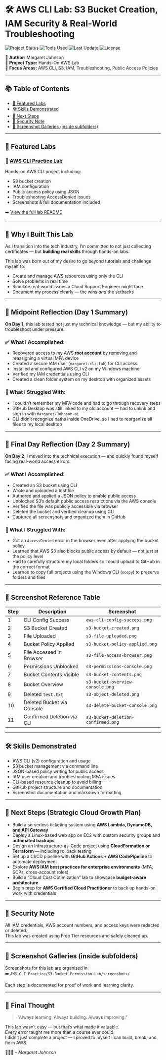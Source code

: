 # 🛠️ AWS CLI Lab: S3 Bucket Creation, IAM Security & Real-World Troubleshooting


![Project Status](https://img.shields.io/badge/Status-Completed-brightgreen)
![Tools Used](https://img.shields.io/badge/Tools-AWS%20CLI%20%7C%20S3%20%7C%20IAM-blue)
![Last Update](https://img.shields.io/github/last-commit/Margaret-Johnson-ai/AWS-Cloud-Labs)
![License](https://img.shields.io/badge/License-MIT-blue)

🔹 **Author:** Margaret Johnson  
🔹 **Project Type:** Hands-On AWS Lab  
🔹 **Focus Areas:** AWS CLI, S3, IAM, Troubleshooting, Public Access Policies

---

## 📚 Table of Contents

- [📁 Featured Labs](#-featured-labs)
- [🛠️ Skills Demonstrated](#️-skills-demonstrated)
- [🚀 Next Steps](#-next-steps)
- [🔐 Security Note](#-security-note)
- [📸 Screenshot Galleries (inside subfolders)](#-screenshot-galleries-inside-subfolders)

---

## 📁 Featured Labs

### 🔹 [AWS CLI Practice Lab](./AWS-CLI-Practice/S3-Bucket-Permission-Lab)
Hands-on AWS CLI project including:
- S3 bucket creation
- IAM configuration
- Public access policy using JSON
- Troubleshooting AccessDenied issues
- Screenshots & full documentation included

➡️ [View the full lab README](./AWS-CLI-Practice/S3-Bucket-Permission-Lab/README.md)

---

## 🧠 Why I Built This Lab

As I transition into the tech industry, I’m committed to not just collecting certificates — but **building real skills** through hands-on labs.

This lab was born out of my desire to go beyond tutorials and challenge myself to:
- Create and manage AWS resources using only the CLI  
- Solve problems in real time  
- Simulate real-world issues a Cloud Support Engineer might face  
- Document my process clearly — the wins *and* the setbacks

---

## 🔁 Midpoint Reflection (Day 1 Summary)

**On Day 1**, this lab tested not just my technical knowledge — but my ability to troubleshoot under pressure.

### ✅ What I Accomplished:
- Recovered access to my AWS **root account** by removing and reassigning a virtual MFA device  
- Created a secure IAM user (`margaret-cli-lab`) for CLI access  
- Installed and configured AWS CLI v2 on my Windows machine  
- Verified my IAM credentials using CLI  
- Created a clean folder system on my desktop with organized assets

### 🚧 What I Struggled With:
- I couldn’t remember my MFA code and had to go through recovery steps  
- GitHub Desktop was still linked to my old account — had to unlink and sign in with `Margaret-Johnson-ai`  
- CLI didn’t recognize paths inside OneDrive, so I had to reorganize all files to my local desktop

---

## 📅 Final Day Reflection (Day 2 Summary)

**On Day 2**, I moved into the technical execution — and quickly found myself facing real-world access errors.

### ✅ What I Accomplished:
- Created an S3 bucket using CLI  
- Wrote and uploaded a test file  
- Authored and applied a JSON policy to enable public access  
- Unblocked S3’s default public access restrictions via the AWS console  
- Verified the file was publicly accessible via browser  
- Deleted the bucket and verified cleanup using CLI  
- Captured all screenshots and organized them in GitHub

### 🚧 What I Struggled With:
- Got an `AccessDenied` error in the browser even after applying the bucket policy  
- Learned that AWS S3 also blocks public access by default — not just at the policy level  
- Had to carefully structure my local folders so I could upload to GitHub in the correct format  
- Learned to copy full projects using the Windows CLI (`xcopy`) to preserve folders and files

---

## 📸 Screenshot Reference Table

| Step | Description | Screenshot |
|------|-------------|------------|
| 1 | CLI Config Success | `aws-cli-config-success.png` |
| 2 | S3 Bucket Created | `s3-bucket-created.png` |
| 3 | File Uploaded | `s3-file-uploaded.png` |
| 4 | Bucket Policy Applied | `s3-bucket-policy-applied.png` |
| 5 | File Accessed in Browser | `s3-file-access-browser.png` |
| 6 | Permissions Unblocked | `s3-permissions-console.png` |
| 7 | Bucket Contents Visible | `s3-bucket-contents.png` |
| 8 | Bucket Overview | `s3-bucket-overview-console.png` |
| 9 | Deleted `test.txt` | `s3-object-deleted.png` |
|10 | Deleted Bucket via Console | `s3-delete-bucket-console.png` |
|11 | Confirmed Deletion via CLI | `s3-bucket-deletion-confirmed.png` |

---

## 🛠️ Skills Demonstrated

- AWS CLI (v2) configuration and usage
- S3 bucket management via command line
- JSON-based policy writing for public access
- IAM user creation and troubleshooting MFA issues
- CLI-based resource cleanup to avoid billing
- GitHub project structure and documentation
- Screenshot documentation and markdown formatting

---

## 🚀 Next Steps (Strategic Cloud Growth Plan)

- Build a serverless ticketing system using **AWS Lambda, DynamoDB, and API Gateway**
- Deploy a Linux-based web app on EC2 with custom security groups and **automated backups**
- Design an Infrastructure-as-Code project using **CloudFormation or Terraform** — including rollback testing
- Set up a CI/CD pipeline with **GitHub Actions + AWS CodePipeline** to automate deployment
- Explore **AWS IAM best practices for enterprise environments** (MFA, SCPs, cross-account roles)
- Build a “Cloud Cost Optimization” lab to showcase **budget-aware architecture**
- Begin prep for **AWS Certified Cloud Practitioner** to back up hands-on work with credentials

---

## 🔐 Security Note

All IAM credentials, AWS account numbers, and access keys were redacted or deleted.  
This lab was created using Free Tier resources and safely cleaned up.

---

## 📸 Screenshot Galleries (inside subfolders)

Screenshots for this lab are organized in:  
➡️ `AWS-CLI-Practice/S3-Bucket-Permission-Lab/screenshots/`

Each step is documented for proof of work and learning clarity.

---

## 💬 Final Thought

> “Always learning. Always building. Always improving.”

This lab wasn’t easy — but that’s what made it valuable.  
Every error taught me more than a course ever could.  
I didn’t just complete a project — I proved to myself I can build, break, and fix in AWS.

👩🏽‍💻 *– Margaret Johnson*
